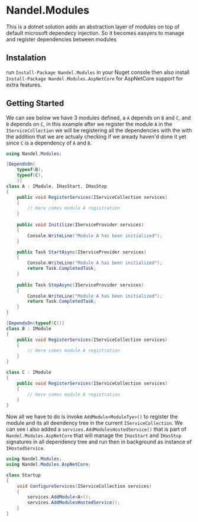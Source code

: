 # Nandel.Modules

This is a dotnet solution adds an abstraction layer of modules on top of default microsoft dependecy injection. 
So it becomes easyers to manage and register dependencies between modules

## Instalation

run `Install-Package Nandel.Modules` in your Nuget console then also install `Install-Package Nandel.Modules.AspNetCore` for AspNetCore support for extra features.

## Getting Started

We can see below we have 3 modules defined, a `A` depends on `B` and `C`, and `B` depends on `C`, in this example after 
we register the module `A` in the `IServiceCollection` we will be registering all the dependencies with the with 
the addition that we are actualy checking if we aready haven'd done it yet since `C` is a dependency of `A` and `B`.

```csharp
using Nandel.Modules;

[DependsOn(
    typeof(B),
    typeof(C),
    )]
class A : IModule, IHasStart, IHasStop
{
    public void RegisterServices(IServiceCollection services)
    {
        // Here comes module A registration
    }
    
    public void Initilize(IServiceProvider services)
    {
        Console.WriteLine("Module A has been initialized");
    }

    public Task StartAsync(IServiceProvider services)
    {
        Console.WriteLine("Module A has been initialized");
        return Task.CompletedTask;
    }
    
    public Task StopAsync(IServiceProvider services)
    {
        Console.WriteLine("Module A has been initialized");
        return Task.CompletedTask;
    }
}

[DependsOn(typeof(C))]
class B : IModule
{
    public void RegisterServices(IServiceCollection services)
    {
        // Here comes module A registration
    }
}

class C : IModule 
{
    public void RegisterServices(IServiceCollection services)
    {
        // Here comes module A registration
    }
}
```

Now all we have to do is invoke `AddModule<ModuleTye>()` to register the module and its all deendency tree in the current `IServiceCollection`. 
We can see i also added a `services.AddModulesHostedService()` that is part of `Nandel.Modules.AspNetCore` that will manage the `IHasStart` and `IHasStop` signatures
in all dependency tree and run then in background as instance of `IHostedService`.

```csharp
using Nandel.Modules;
using Nandel.Modules.AspNetCore;

class Startup
{
    void ConfigureServices(IServiceCollection services)
    {
        services.AddModule<A>();
        services.AddModulesHostedService();
    }
}
```

